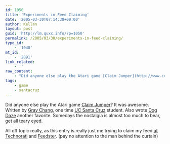 ```yaml
---
id: 1050
title: 'Experiments in Feed Claiming'
date: '2005-03-30T07:14:38+00:00'
author: Kellan
layout: post
guid: 'http://lm.quxx.info/?p=1050'
permalink: /2005/03/30/experiments-in-feed-claiming/
typo_id:
    - '1048'
mt_id:
    - '2891'
link_related:
    - ''
raw_content:
    - "Did anyone else play the Atari game [Claim Jumper](http://www.concentric.net/~ktchang/claimjumper/claimjumper.shtml)? It was awesome.  Written by [Gray Chang](http://www.concentric.net/~ktchang/bio/bio.shtml), one time [UC Santa Cruz](http://www.ucsc.edu/) student. Also wrote [Dog Daze](http://www.concentric.net/~ktchang/dog_daze_old/dog_daze_old.shtml) another favorite.  Somedays the nostalgia is almost too much to bear, get all teary eyed.\n\nAll off topic really, as this entry is really just me trying to claim my feed <a href=\\\"http://www.technorati.com/claim/6ck4ektgd\\\" rel=\\\"me\\\"> at Technorati</a> and <a href=\\\"http://feedster.com/claimfeed.php?key=e75bcb5994e72c5cf8405cdef276bf32\\\">Feedster</a>. (pay no attention to the man behind the curtain)"
tags:
    - game
    - santacruz
---
```


Did anyone else play the Atari game [Claim Jumper](http://www.concentric.net/~ktchang/claimjumper/claimjumper.shtml)? It was awesome. Written by [Gray Chang](http://www.concentric.net/~ktchang/bio/bio.shtml), one time [UC Santa Cruz](http://www.ucsc.edu/) student. Also wrote [Dog Daze](http://www.concentric.net/~ktchang/dog*daze*old/dog*daze*old.shtml) another favorite. Somedays the nostalgia is almost too much to bear, get all teary eyed.

All off topic really, as this entry is really just me trying to claim my feed [ at Technorati](http://www.technorati.com/claim/6ck4ektgd) and [Feedster](http://feedster.com/claimfeed.php?key=e75bcb5994e72c5cf8405cdef276bf32). (pay no attention to the man behind the curtain)